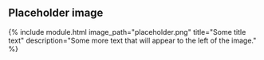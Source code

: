 ## Placeholder image

{% include module.html image_path="placeholder.png" title="Some title text" description="Some more text that will appear to the left of the image." %}
